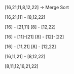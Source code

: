 
[16,21,11,8,12,22] -> Merge Sort

[16,21,11]    -      [8,12,22]

[16] - [21,11]       [8] - [12,22]

[16] - [11]-[21]     [8] - [12]-[22]

[16] - [11,21]       [8] - [12,22]

[16,11,21]    -      [8,12,22]

[8,11,12,16,21,22]
         

















         